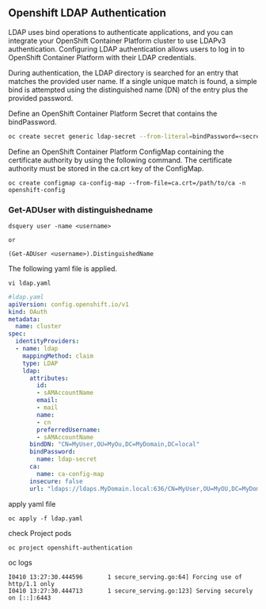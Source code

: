 ## Openshift LDAP Authentication

LDAP uses bind operations to authenticate applications, and you can integrate your OpenShift Container Platform cluster to use LDAPv3 authentication. Configuring LDAP authentication allows users to log in to OpenShift Container Platform with their LDAP credentials.

During authentication, the LDAP directory is searched for an entry that matches the provided user name. If a single unique match is found, a simple bind is attempted using the distinguished name (DN) of the entry plus the provided password.

Define an OpenShift Container Platform Secret that contains the bindPassword.
```bash
oc create secret generic ldap-secret --from-literal=bindPassword=<secret> -n openshift-config  
```
Define an OpenShift Container Platform ConfigMap containing the certificate authority by using the following command. The certificate authority must be stored in the ca.crt key of the ConfigMap.
```
oc create configmap ca-config-map --from-file=ca.crt=/path/to/ca -n openshift-config
``` 
### Get-ADUser with distinguishedname
``` 
dsquery user -name <username>

or

(Get-ADUser <username>).DistinguishedName
``` 
The following yaml file is applied.
```
vi ldap.yaml
```
```yaml
#ldap.yaml 
apiVersion: config.openshift.io/v1 
kind: OAuth 
metadata: 
  name: cluster 
spec: 
  identityProviders: 
  - name: ldap 
    mappingMethod: claim 
    type: LDAP 
    ldap: 
      attributes: 
        id: 
        - sAMAccountName 
        email: 
        - mail 
        name: 
        - cn 
        preferredUsername: 
        - sAMAccountName 
      bindDN: "CN=MyUser,OU=MyOu,DC=MyDomain,DC=local" 
      bindPassword: 
        name: ldap-secret 
      ca: 
        name: ca-config-map 
      insecure: false 
      url: "ldaps://ldaps.MyDomain.local:636/CN=MyUser,OU=MyOU,DC=MyDomain,DC=local?sAMAccountName"
```

apply yaml file
```
oc apply -f ldap.yaml
```

check Project pods
```
oc project openshift-authentication
```
oc logs <pods>
```
I0410 13:27:30.444596       1 secure_serving.go:64] Forcing use of http/1.1 only
I0410 13:27:30.444713       1 secure_serving.go:123] Serving securely on [::]:6443
```